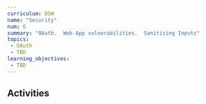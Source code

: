```yaml
---
curriculum: DSW
name: "Security"
num: 6
summary: "OAuth.  Web App vulnerabilities.  Sanitizing Inputs"
topics:
 - OAuth
 - TBD
learning_objectives:
 - TBD
---
```



## Activities



